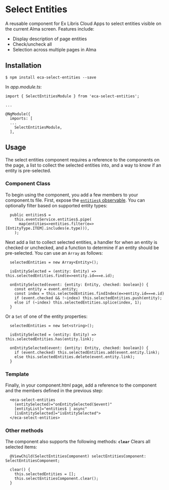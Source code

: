 # Select Entities

A reusable component for Ex Libris Cloud Apps to select entities visible on the current Alma screen. Features include:
* Display description of page entities
* Check/uncheck all
* Selection across multiple pages in Alma


## Installation
```
$ npm install eca-select-entities --save
```

In _app.module.ts_:
```
import { SelectEntitiesModule } from 'eca-select-entities';

...

@NgModule({
  imports: [
  ...
    SelectEntitiesModule,
  ],
```

## Usage
The select entities component requires a reference to the components on the page, a list to collect the selected entities into, and a way to know if an entity is pre-selected.

### Component Class
To begin using the component, you add a few members to your component.ts file. First, expose the [`entities$` observable](https://developers.exlibrisgroup.com/cloudapps/docs/api/events-service/#entities). You can optionally filter based on supported entity types:
```
  public entities$ = 
    this.eventsService.entities$.pipe(
      map(entities=>entities.filter(e=>[EntityType.ITEM].includes(e.type))),
    );
```

Next add a list to collect selected entities, a handler for when an entity is checked or unchecked, and a function to determine if an entity should be pre-selected. You can use an `Array` as follows:
```
  selectedEntities = new Array<Entity>();

  isEntitySelected = (entity: Entity) => this.selectedEntities.find(e=>entity.id===e.id);

  onEntitySelected(event: {entity: Entity, checked: boolean}) {
    const entity = event.entity;
    const index = this.selectedEntities.findIndex(e=>entity.id===e.id)
    if (event.checked && !~index) this.selectedEntities.push(entity);
    else if (~index) this.selectedEntities.splice(index, 1);
  }
```
Or a `Set` of one of the entity properties:
```
  selectedEntities = new Set<string>();

  isEntitySelected = (entity: Entity) => this.selectedEntities.has(entity.link);

  onEntitySelected(event: {entity: Entity, checked: boolean}) {
    if (event.checked) this.selectedEntities.add(event.entity.link);
    else this.selectedEntities.delete(event.entity.link);
  }
```

### Template
Finally, in your component.html page, add a reference to the component and the members defined in the previous step:
```
  <eca-select-entities
    (entitySelected)="onEntitySelected($event)"
    [entityList]="entities$ | async"
    [isEntitySelected]="isEntitySelected">
  </eca-select-entities>
```

### Other methods
The component also supports the following methods:
**`clear`**
Clears all selected items:
```
  @ViewChild(SelectEntitiesComponent) selectEntitiesComponent: SelectEntitiesComponent;

  clear() {
    this.selectedEntities = [];
    this.selectEntitiesComponent.clear();
  }
```